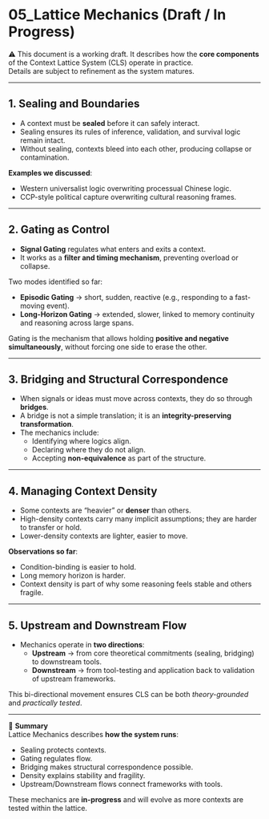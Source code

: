 # 05_Lattice Mechanics (Draft / In Progress)

⚠️ This document is a working draft. It describes how the **core components** of the Context Lattice System (CLS) operate in practice.  
Details are subject to refinement as the system matures.

---

## 1. Sealing and Boundaries
- A context must be **sealed** before it can safely interact.  
- Sealing ensures its rules of inference, validation, and survival logic remain intact.  
- Without sealing, contexts bleed into each other, producing collapse or contamination.  

**Examples we discussed**:  
- Western universalist logic overwriting processual Chinese logic.  
- CCP-style political capture overwriting cultural reasoning frames.  

---

## 2. Gating as Control
- **Signal Gating** regulates what enters and exits a context.  
- It works as a **filter and timing mechanism**, preventing overload or collapse.  

Two modes identified so far:  
- **Episodic Gating** → short, sudden, reactive (e.g., responding to a fast-moving event).  
- **Long-Horizon Gating** → extended, slower, linked to memory continuity and reasoning across large spans.  

Gating is the mechanism that allows holding **positive and negative simultaneously**, without forcing one side to erase the other.  

---

## 3. Bridging and Structural Correspondence
- When signals or ideas must move across contexts, they do so through **bridges**.  
- A bridge is not a simple translation; it is an **integrity-preserving transformation**.  
- The mechanics include:  
  - Identifying where logics align.  
  - Declaring where they do not align.  
  - Accepting **non-equivalence** as part of the structure.  

---

## 4. Managing Context Density
- Some contexts are “heavier” or **denser** than others.  
- High-density contexts carry many implicit assumptions; they are harder to transfer or hold.  
- Lower-density contexts are lighter, easier to move.  

**Observations so far**:  
- Condition-binding is easier to hold.  
- Long memory horizon is harder.  
- Context density is part of why some reasoning feels stable and others fragile.  

---

## 5. Upstream and Downstream Flow
- Mechanics operate in **two directions**:  
  - **Upstream** → from core theoretical commitments (sealing, bridging) to downstream tools.  
  - **Downstream** → from tool-testing and application back to validation of upstream frameworks.  

This bi-directional movement ensures CLS can be both *theory-grounded* and *practically tested*.  

---

📌 **Summary**  
Lattice Mechanics describes **how the system runs**:  
- Sealing protects contexts.  
- Gating regulates flow.  
- Bridging makes structural correspondence possible.  
- Density explains stability and fragility.  
- Upstream/Downstream flows connect frameworks with tools.  

These mechanics are **in-progress** and will evolve as more contexts are tested within the lattice.
